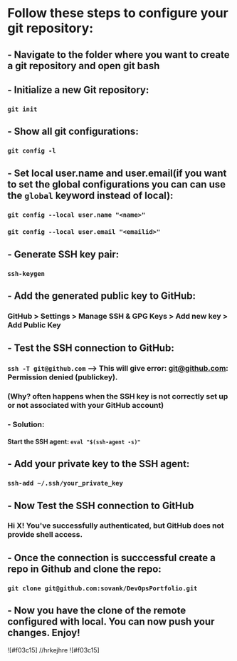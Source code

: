 # **Follow these steps to configure your git repository:**
##    - Navigate to the folder where you want to create a git repository and open git bash
##    - Initialize a new Git repository: 
###        `git init`
##    - Show all git configurations: 
###        `git config -l`
##    - Set local user.name and user.email(if you want to set the global configurations you can can use the `global` keyword instead of local):
###        `git config --local user.name "<name>"`
###        `git config --local user.email "<emailid>"`
##    - Generate SSH key pair: 
###        `ssh-keygen`
##    - Add the generated public key to GitHub:
###        GitHub > Settings > Manage SSH & GPG Keys > Add new key > Add Public Key
##    - Test the SSH connection to GitHub:
###        `ssh -T git@github.com` --> This will give error: git@github.com: Permission denied (publickey). 
###        (Why? often happens when the SSH key is not correctly set up or not associated with your GitHub account)
###        - Solution: 
####            Start the SSH agent: `eval "$(ssh-agent -s)"`
##    - Add your private key to the SSH agent:
###        `ssh-add ~/.ssh/your_private_key`
##    - Now Test the SSH connection to GitHub
###        Hi X! You've successfully authenticated, but GitHub does not provide shell access.
##    - Once the connection is succcessful create a repo in Github and clone the repo:
###        `git clone git@github.com:sovank/DevOpsPortfolio.git`
##    - Now you have the clone of the remote  configured with local. You can now push your changes. Enjoy!
![#f03c15] //hrkejhre
![#f03c15]
